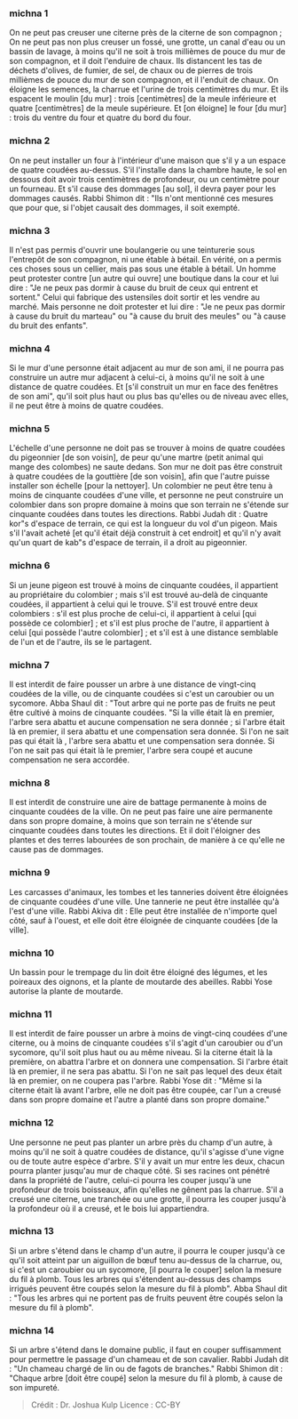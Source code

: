 
### michna 1
On ne peut pas creuser une citerne près de la citerne de son compagnon ; On ne peut pas non plus creuser un fossé, une grotte, un canal d'eau ou un bassin de lavage, à moins qu'il ne soit à trois millièmes de pouce du mur de son compagnon, et il doit l'enduire de chaux. Ils distancent les tas de déchets d'olives, de fumier, de sel, de chaux ou de pierres de trois millièmes de pouce du mur de son compagnon, et il l'enduit de chaux. On éloigne les semences, la charrue et l'urine de trois centimètres du mur. Et ils espacent le moulin [du mur] : trois [centimètres] de la meule inférieure et quatre [centimètres] de la meule supérieure. Et [on éloigne] le four [du mur] : trois du ventre du four et quatre du bord du four.

### michna 2
On ne peut installer un four à l'intérieur d'une maison que s'il y a un espace de quatre coudées au-dessus. S'il l'installe dans la chambre haute, le sol en dessous doit avoir trois centimètres de profondeur, ou un centimètre pour un fourneau. Et s'il cause des dommages [au sol], il devra payer pour les dommages causés. Rabbi Shimon dit :  "Ils n'ont mentionné ces mesures que pour que, si l'objet causait des dommages, il soit exempté.

### michna 3
Il n'est pas permis d'ouvrir une boulangerie ou une teinturerie sous l'entrepôt de son compagnon, ni une étable à bétail. En vérité, on a permis ces choses sous un cellier, mais pas sous une étable à bétail. Un homme peut protester contre [un autre qui ouvre] une boutique dans la cour et lui dire : "Je ne peux pas dormir à cause du bruit de ceux qui entrent et sortent." Celui qui fabrique des ustensiles doit sortir et les vendre au marché. Mais personne ne doit protester et lui dire : "Je ne peux pas dormir à cause du bruit du marteau" ou "à cause du bruit des meules" ou "à cause du bruit des enfants".

### michna 4
Si le mur d'une personne était adjacent au mur de son ami, il ne pourra pas construire un autre mur adjacent à celui-ci, à moins qu'il ne soit à une distance de quatre coudées. Et [s'il construit un mur en face des fenêtres de son ami", qu'il soit plus haut ou plus bas qu'elles ou de niveau avec elles, il ne peut être à moins de quatre coudées.

### michna 5
L'échelle d'une personne ne doit pas se trouver à moins de quatre coudées du pigeonnier [de son voisin], de peur qu'une martre (petit animal qui mange des colombes) ne saute dedans. Son mur ne doit pas être construit à quatre coudées de la gouttière [de son voisin], afin que l'autre puisse installer son échelle [pour la nettoyer]. Un colombier ne peut être tenu à moins de cinquante coudées d'une ville, et personne ne peut construire un colombier dans son propre domaine à moins que son terrain ne s'étende sur cinquante coudées dans toutes les directions. Rabbi Judah dit : Quatre kor"s d'espace de terrain, ce qui est la longueur du vol d'un pigeon. Mais s'il l'avait acheté [et qu'il était déjà construit à cet endroit] et qu'il n'y avait qu'un quart de kab"s d'espace de terrain, il a droit au pigeonnier.

### michna 6
Si un jeune pigeon est trouvé à moins de cinquante coudées, il appartient au propriétaire du colombier ; mais s'il est trouvé au-delà de cinquante coudées, il appartient à celui qui le trouve. S'il est trouvé entre deux colombiers : s'il est plus proche de celui-ci, il appartient à celui [qui possède ce colombier] ; et s'il est plus proche de l'autre, il appartient à celui [qui possède l'autre colombier] ; et s'il est à une distance semblable de l'un et de l'autre, ils se le partagent.

### michna 7
Il est interdit de faire pousser un arbre à une distance de vingt-cinq coudées de la ville, ou de cinquante coudées si c'est un caroubier ou un sycomore. Abba Shaul dit :  "Tout arbre qui ne porte pas de fruits ne peut être cultivé à moins de cinquante coudées. "Si la ville était là en premier, l'arbre sera abattu et aucune compensation ne sera donnée ; si l'arbre était là en premier, il sera abattu et une compensation sera donnée. Si l'on ne sait pas qui était là , l'arbre sera abattu et une compensation sera donnée. Si l'on ne sait pas qui était là le premier, l'arbre sera coupé et aucune compensation ne sera accordée.

### michna 8
Il est interdit de construire une aire de battage permanente à moins de cinquante coudées de la ville. On ne peut pas faire une aire permanente dans son propre domaine, à moins que son terrain ne s'étende sur cinquante coudées dans toutes les directions. Et il doit l'éloigner des plantes et des terres labourées de son prochain, de manière à ce qu'elle ne cause pas de dommages.

### michna 9
Les carcasses d'animaux, les tombes et les tanneries doivent être éloignées de cinquante coudées d'une ville. Une tannerie ne peut être installée qu'à l'est d'une ville. Rabbi Akiva dit :  Elle peut être installée de n'importe quel côté, sauf à l'ouest, et elle doit être éloignée de cinquante coudées [de la ville].

### michna 10
Un bassin pour le trempage du lin doit être éloigné des légumes, et les poireaux des oignons, et la plante de moutarde des abeilles. Rabbi Yose autorise la plante de moutarde.

### michna 11
Il est interdit de faire pousser un arbre à moins de vingt-cinq coudées d'une citerne, ou à moins de cinquante coudées s'il s'agit d'un caroubier ou d'un sycomore, qu'il soit plus haut ou au même niveau. Si la citerne était là la première, on abattra l'arbre et on donnera une compensation. Si l'arbre était là en premier, il ne sera pas abattu. Si l'on ne sait pas lequel des deux était là en premier, on ne coupera pas l'arbre. Rabbi Yose dit :  "Même si la citerne était là avant l'arbre, elle ne doit pas être coupée, car l'un a creusé dans son propre domaine et l'autre a planté dans son propre domaine."

### michna 12
Une personne ne peut pas planter un arbre près du champ d'un autre, à moins qu'il ne soit à quatre coudées de distance, qu'il s'agisse d'une vigne ou de toute autre espèce d'arbre. S'il y avait un mur entre les deux, chacun pourra planter jusqu'au mur de chaque côté. Si ses racines ont pénétré dans la propriété de l'autre, celui-ci pourra les couper jusqu'à une profondeur de trois boisseaux, afin qu'elles ne gênent pas la charrue. S'il a creusé une citerne, une tranchée ou une grotte, il pourra les couper jusqu'à la profondeur où il a creusé, et le bois lui appartiendra.

### michna 13
Si un arbre s'étend dans le champ d'un autre, il pourra le couper jusqu'à ce qu'il soit atteint par un aiguillon de bœuf tenu au-dessus de la charrue, ou, si c'est un caroubier ou un sycomore, [il pourra le couper] selon la mesure du fil à plomb. Tous les arbres qui s'étendent au-dessus des champs irrigués peuvent être coupés selon la mesure du fil à plomb". Abba Shaul dit :  "Tous les arbres qui ne portent pas de fruits peuvent être coupés selon la mesure du fil à plomb".

### michna 14
Si un arbre s'étend dans le domaine public, il faut en couper suffisamment pour permettre le passage d'un chameau et de son cavalier. Rabbi Judah dit :  "Un chameau chargé de lin ou de fagots de branches." Rabbi Shimon dit :  "Chaque arbre [doit être coupé] selon la mesure du fil à plomb, à cause de son impureté.

>Crédit : Dr. Joshua Kulp
>Licence : CC-BY